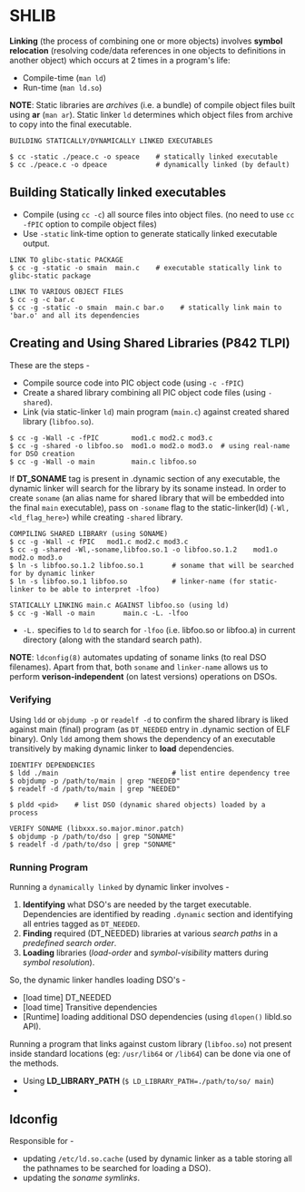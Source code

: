 # SHLIB 
**Linking** (the process of combining one or more objects) involves **symbol relocation** (resolving code/data references in one objects to definitions in another object) which occurs at 2 times in a program's life: 

- Compile-time (`man ld`)
- Run-time (`man ld.so`)

**NOTE**: Static libraries are *archives* (i.e. a bundle) of compile object files built using **ar** (`man ar`). Static linker `ld` determines which object files from archive to copy into the final executable.

```
BUILDING STATICALLY/DYNAMICALLY LINKED EXECUTABLES

$ cc -static ./peace.c -o speace    # statically linked executable
$ cc ./peace.c -o dpeace            # dynamically linked (by default)
```

## Building Statically linked executables
* Compile (using `cc -c`) all source files into object files. (no need to use `cc -fPIC` option to compile object files)
* Use `-static` link-time option to generate statically linked executable output.
```
LINK TO glibc-static PACKAGE
$ cc -g -static -o smain  main.c    # executable statically link to glibc-static package

LINK TO VARIOUS OBJECT FILES 
$ cc -g -c bar.c        
$ cc -g -static -o smain  main.c bar.o    # statically link main to 'bar.o' and all its dependencies
```

## Creating and Using Shared Libraries (P842 TLPI)
These are the steps - 
* Compile source code into PIC object code (using `-c -fPIC`)
* Create a shared library combining all PIC object code files (using `-shared`).
* Link (via static-linker `ld`) main program (`main.c`) against created shared library (`libfoo.so`).
```
$ cc -g -Wall -c -fPIC        mod1.c mod2.c mod3.c
$ cc -g -shared -o libfoo.so  mod1.o mod2.o mod3.o  # using real-name for DSO creation 
$ cc -g -Wall -o main         main.c libfoo.so
``` 
If **DT_SONAME** tag is present in .dynamic section of any executable, the dynamic linker will search for the library by its soname instead. In order to create `soname` (an alias name for shared library that will be embedded into the final `main` executable), pass on `-soname` flag to the static-linker(ld) (`-Wl,<ld_flag_here>`) while creating `-shared` library.
```
COMPILING SHARED LIBRARY (using SONAME)
$ cc -g -Wall -c fPIC   mod1.c mod2.c mod3.c
$ cc -g -shared -Wl,-soname,libfoo.so.1 -o libfoo.so.1.2    mod1.o mod2.o mod3.o 
$ ln -s libfoo.so.1.2 libfoo.so.1       # soname that will be searched for by dynamic linker
$ ln -s libfoo.so.1 libfoo.so           # linker-name (for static-linker to be able to interpret -lfoo) 

STATICALLY LINKING main.c AGAINST libfoo.so (using ld)
$ cc -g -Wall -o main       main.c -L. -lfoo
``` 
* `-L.` specifies to `ld` to search for `-lfoo` (i.e. libfoo.so or libfoo.a) in current directory (along with the standard search path).

**NOTE**: `ldconfig(8)` automates updating of soname links (to real DSO filenames). Apart from that, both `soname` and `linker-name` allows us to perform **verison-independent** (on latest versions) operations on DSOs. 

### **Verifying** 
Using `ldd` or `objdump -p` or `readelf -d` to confirm the shared library is liked against main (final) program (as `DT_NEEDED` entry in .dynamic section of ELF binary).
Only `ldd` among them shows the dependency of an executable transitively by making dynamic linker to **load** dependencies.
```
IDENTIFY DEPENDENCIES
$ ldd ./main                            # list entire dependency tree  
$ objdump -p /path/to/main | grep "NEEDED" 
$ readelf -d /path/to/main | grep "NEEDED"

$ pldd <pid>    # list DSO (dynamic shared objects) loaded by a process

VERIFY SONAME (libxxx.so.major.minor.patch)
$ objdump -p /path/to/dso | grep "SONAME"
$ readelf -d /path/to/dso | grep "SONAME"
```

### **Running Program**
Running a `dynamically linked` by dynamic linker involves -

1. **Identifying** what DSO's are needed by the target executable. Dependencies are identified by reading `.dynamic` section and identifying all entries tagged as `DT_NEEDED`. 
2. **Finding** required (DT_NEEDED) libraries at various *search paths* in a *predefined search order*. 
3. **Loading** libraries (*load-order* and *symbol-visibility* matters during *symbol resolution*). 

So, the dynamic linker handles loading DSO's  - 
* [load time] DT_NEEDED 
* [load time] Transitive dependencies
* [Runtime] loading additional DSO dependencies (using `dlopen()` libld.so API).


Running a program that links against custom library (`libfoo.so`) not present inside standard locations (eg: `/usr/lib64` or `/lib64`) can be done via one of the methods.

* Using **LD_LIBRARY_PATH** (`$ LD_LIBRARY_PATH=./path/to/so/ main`)
*  

## **ldconfig**
Responsible for - 
* updating `/etc/ld.so.cache` (used by dynamic linker as a table storing all the pathnames to be searched for loading a DSO).
* updating the *soname symlinks*.
